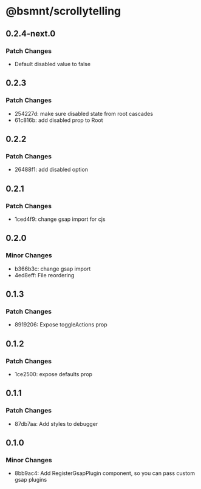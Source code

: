 # @bsmnt/scrollytelling

## 0.2.4-next.0

### Patch Changes

- Default disabled value to false

## 0.2.3

### Patch Changes

- 254227d: make sure disabled state from root cascades
- 61c816b: add disabled prop to Root

## 0.2.2

### Patch Changes

- 26488f1: add disabled option

## 0.2.1

### Patch Changes

- 1ced4f9: change gsap import for cjs

## 0.2.0

### Minor Changes

- b366b3c: change gsap import
- 4ed8eff: File reordering

## 0.1.3

### Patch Changes

- 8919206: Expose toggleActions prop

## 0.1.2

### Patch Changes

- 1ce2500: expose defaults prop

## 0.1.1

### Patch Changes

- 87db7aa: Add styles to debugger

## 0.1.0

### Minor Changes

- 8bb9ac4: Add RegisterGsapPlugin component, so you can pass custom gsap plugins
